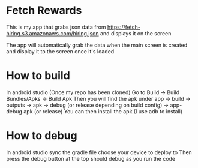 # Fetch Rewards
This is my app that grabs json data from https://fetch-hiring.s3.amazonaws.com/hiring.json and displays it on the screen

The app will automatically grab the data when the main screen is created and display it to the screen once it's loaded

# How to build
In android studio (Once my repo has been cloned) Go to Build -> Build Bundles/Apks -> Build Apk
Then you will find the apk under app -> build -> outputs -> apk -> debug (or release depending on build config) -> app-debug.apk (or release)
You can then install the apk (I use adb to install)

# How to debug
In android studio sync the gradle file
choose your device to deploy to
Then press the debug button at the top
should debug as you run the code

